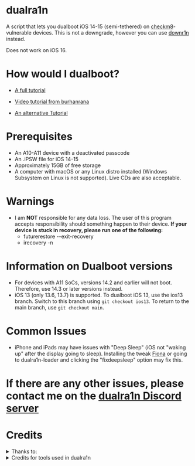# dualra1n

A script that lets you dualboot iOS 14-15 (semi-tethered) on [checkm8](https://www.theiphonewiki.com/wiki/Checkm8_Exploit)-vulnerable devices. This is not a downgrade, however you can use [downr1n](https://github.com/edwin170/downr1n) instead.

Does not work on iOS 16.

# How would I dualboot?

- [A full tutorial](https://github.com/dualra1n/dualra1n/blob/main/tutorial.md)

- [Video tutorial from burhanrana](https://www.youtube.com/watch?v=4iCZv7Ox5AA)

- [An alternative Tutorial](https://github.com/DB-UA-DE/dualra1n/blob/main/altTutorial.md) 

# Prerequisites
- An A10-A11 device with a deactivated passcode
- An .iPSW file for iOS 14-15
- Approximately 15GB of free storage
- A computer with macOS or any Linux distro installed (Windows Subsystem on Linux is not supported). Live CDs are also acceptable.

# Warnings
- I am **NOT** responsible for any data loss. The user of this program accepts responsibility should something happen to their device.
 **If your device is stuck in recovery, please run one of the following:**
   - futurerestore --exit-recovery
   - irecovery -n

# Information on Dualboot versions
- For devices with A11 SoCs, versions 14.2 and earlier will not boot. Therefore, use 14.3 or later versions instead.
- iOS 13 (only 13.6, 13.7) is supported. To dualboot iOS 13, use the ios13 branch. Switch to this branch using `git checkout ios13`. To return to the main branch, use `git checkout main`. 

# Common Issues

- iPhone and iPads may have issues with "Deep Sleep" (iOS not "waking up" after the display going to sleep). Installing the tweak [Fiona](https://www.ios-repo-updates.com/repository/julioverne-s-repo/package/com.julioverne.fiona/) or going to dualra1n-loader and clicking the "fixdeepsleep" option may fix this. 


# If there are any other issues, please contact me on the [dualra1n Discord server](https://discord.gg/E6jj48hzd5)

# Credits

<details><summary>Thanks to:</summary>
<p>

- [Edwin](https://github.com/edwin170) owner :)
- [Uckermark](https://github.com/Uckermark/dualra1n-loader) thank you so much for the amazing dualra1n loader app to jailbreak it.
- Edward, my brother, for giving me a Hackintosh to test this on
- [sasa](https://github.com/sasa8810) thank for improve the dfu timing on macos
- [Fatih](https://github.com/swayea) for helping with the readme, testing linux support and being a very good person.
- [plooshi](https://github.com/plooshi) thank you so much for help to fix the home button issue.
- [azaz0322](https://github.com/m00nl1ghts) thank you so much for the repo in the dualra1n.loader.
- [Huy Nguyen](https://github.com/34306), [DarwinUang](https://github.com/DarwinUang) and [aditya11110](https://github.com/aditya11110) for helping with the readme\
</details>
<details><summary>Credits for tools used in dualra1n</summary>

- [Dualboot guide](https://dualbootfun.github.io/) for the guide
- [palera1n](https://github.com/palera1n) for some of the code
- [opa334](https://github.com/opa334/TrollStore) amazing app
- [blacktop](https://github.com/blacktop) for the iPSW downloader
- [Nathan](https://github.com/verygenericname) for the ramdisk
- [Amy](https://github.com/elihwyma) for [Pogo](https://github.com/elihwyma/Pogo) app
- [Mineek](https://github.com/mineek) thank you for the Kernel15patcher which is a kpf modified to use with bootx.
- [checkra1n](https://github.com/checkra1n) for the base of the kpf
- [m1sta](https://github.com/m1stadev) for [pyimg4](https://github.com/m1stadev/PyIMG4)
- [tihmstar](https://github.com/tihmstar) for [pzb](https://github.com/tihmstar/partialZipBrowser)/original [iBoot64Patcher](https://github.com/tihmstar/iBoot64Patcher)/original [liboffsetfinder64](https://github.com/tihmstar/liboffsetfinder64)/[img4tool](https://github.com/tihmstar/img4tool)
- [xerub](https://github.com/xerub) for [img4lib](https://github.com/xerub/img4lib) and [restored_external](https://github.com/xerub/sshrd) in the ramdisk
- [libimobiledevice](https://github.com/libimobiledevice) for several tools used in this project (irecovery, ideviceenterrecovery etc), and [nikias](https://github.com/nikias) for keeping it up to date
- [Dora](https://github.com/dora2-iOS) for kpf
- [Sam Bingner](https://github.com/sbingner) for [Substitute](https://github.com/sbingner/substitute)
- [CoolStar](https://github.com/coolstar) for [Libhooker](https://github.com/coolstar/libhooker)
- [Ralp0045](https://github.com/Ralph0045) for [dtree_patcher](https://github.com/Ralph0045/dtree_patcher) and [Kernel64Patcher](https://github.com/Ralph0045/Kernel64Patcher)
- [0x7ff](https://github.com/0x7ff/gaster) thank you so much for the gaster tool.
</details>
</p>
